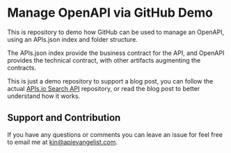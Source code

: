 # Manage OpenAPI via GitHub Demo
This is  repository to demo how GitHub can be used to manage an OpenAPI, using an APIs.json index and folder structure. 

The APIs.json index provide the business contract for the API, and OpenAPI provides the technical contract, with other artifacts augmenting the contracts. 

This is just a demo repository to support a blog post, you can follow the actual [APIs.io Search API](https://github.com/api-search/search-api) repository, or read the blog post to better understand how it works.

## Support and Contribution
If you have any questions or comments you can leave an issue for feel free to email me at kin@apievangelist.com.
